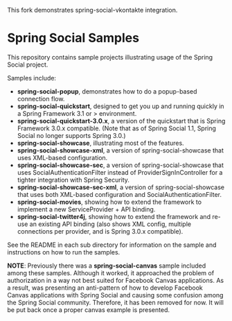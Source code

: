 This fork demonstrates spring-social-vkontakte integration.

Spring Social Samples
=====================
This repository contains sample projects illustrating usage of the Spring Social project.

Samples include:
 * **spring-social-popup**, demonstrates how to do a popup-based connection flow.
 * **spring-social-quickstart**, designed to get you up and running quickly in a Spring Framework 3.1 or > environment.
 * **spring-social-quickstart-3.0.x**, a version of the quickstart that is Spring Framework 3.0.x compatible. (Note that as of Spring Social 1.1, Spring Social no longer supports Spring 3.0.) 
 * **spring-social-showcase**, illustrating most of the features.
 * **spring-social-showcase-xml**, a version of spring-social-showcase that uses XML-based configuration.
 * **spring-social-showcase-sec**, a version of spring-social-showcase that uses SocialAuthenticationFilter instead of  ProviderSignInController for a tighter integration with Spring Security. 
 * **spring-social-showcase-sec-xml**, a version of spring-social-showcase that uses both XML-based configuration and SocialAuthenticationFilter.
 * **spring-social-movies**, showing how to extend the framework to implement a new ServiceProvider + API binding.
 * **spring-social-twitter4j**, showing how to extend the framework and re-use an existing API binding (also shows XML config, multiple connections per provider, and is Spring 3.0.x compatible).

See the README in each sub directory for information on the sample and instructions on how to run the samples.

**NOTE**: Previously there was a **spring-social-canvas** sample included among these samples. Although it worked, it approached the problem of authorization in a way not best suited for Facebook Canvas applications. As a result, was presenting an anti-pattern of how to develop Facebook Canvas applications with Spring Social and causing some confusion among the Spring Social community. Therefore, it has been removed for now. It will be put back once a proper canvas example is presented.